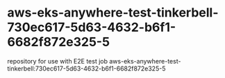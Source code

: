 # aws-eks-anywhere-test-tinkerbell-730ec617-5d63-4632-b6f1-6682f872e325-5
repository for use with E2E test job aws-eks-anywhere-test-tinkerbell:730ec617-5d63-4632-b6f1-6682f872e325-5
